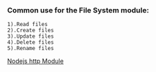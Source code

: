 ### Common use for the File System module:<br>
    1).Read files 
    2).Create files
    3).Update files
    4).Delete files
    5).Rename files

[Nodejs http Module](https://nodejs.dev/learn/the-nodejs-fs-module)

